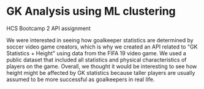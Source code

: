 # GK Analysis using ML clustering

HCS Bootcamp 2 API assignment

We were interested in seeing how goalkeeper statistics are determined by soccer video game creators, which is why we created an API related to "GK Statistics + Height" using data from the FIFA 19 video game. We used a public dataset that included all statistics and physical characteristics of players on the game. Overall, we thought it would be interesting to see how height might be affected by GK statistics because taller players are usually assumed to be more successful as goalkeepers in real life.

